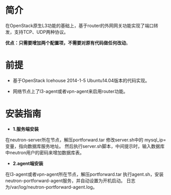 # 简介
  在OpenStack原生L3功能的基础上，基于router的外网网关功能实现了端口转发，支持TCP、UDP两种协议。  

  **优点：只需要增加两个配置项，不需要对原有代码做任何改动**。  

# 前提
  + 基于OpenStack Icehouse 2014-1-5 Ubuntu14.04版本的代码实现。  

  + 网络节点上了l3-agent或者vpn-agent来启用router功能。  

# 安装指南  

+ **1.服务端安装**  

在neutron-server所在节点，解压portforward.tar
修改server.sh中的
mysql_ip=
变量，指向数据库服务地址。
然后执行server.sh脚本，中间提示时，输入数据库中neutron用户的密码来增加数据库表。

+ **2.agent端安装**  

在l3-agent或者vpn-agent所在节点，解压portforward.tar
执行agent.sh，安装neutron-portforward-agent服务，并自动设置为开机启动。
日志为/var/log/neutron-portforward-agent.log。
